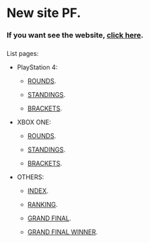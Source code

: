 # New site PF.



### If you want see the website, [click here](https://geraldogonzalez.github.io/new-site-pf/code/index.html).

### 

List pages:



* PlayStation 4:
  
    * [ROUNDS](https://geraldogonzalez.github.io/new-site-pf/code/ps4-rounds.html).
  
    * [STANDINGS](https://geraldogonzalez.github.io/new-site-pf/code/ps4-standings.html).
  
    * [BRACKETS](https://geraldogonzalez.github.io/new-site-pf/code/ps4-brackets.html).
  


* XBOX ONE:
  
    * [ROUNDS](https://geraldogonzalez.github.io/new-site-pf/code/xbox-rounds.html).
 
    * [STANDINGS](https://geraldogonzalez.github.io/new-site-pf/code/xbox-standings.html).
  
    * [BRACKETS](https://geraldogonzalez.github.io/new-site-pf/code/xbox-brackets.html).
  


* OTHERS:

    * [INDEX](https://geraldogonzalez.github.io/new-site-pf/code/index.html).
  
    * [RANKING](https://geraldogonzalez.github.io/new-site-pf/code/ranks.html).
  
    * [GRAND FINAL](https://geraldogonzalez.github.io/new-site-pf/code/grand-final.html).
  
    * [GRAND FINAL WINNER](https://geraldogonzalez.github.io/new-site-pf/code/grand-final-winner.html).